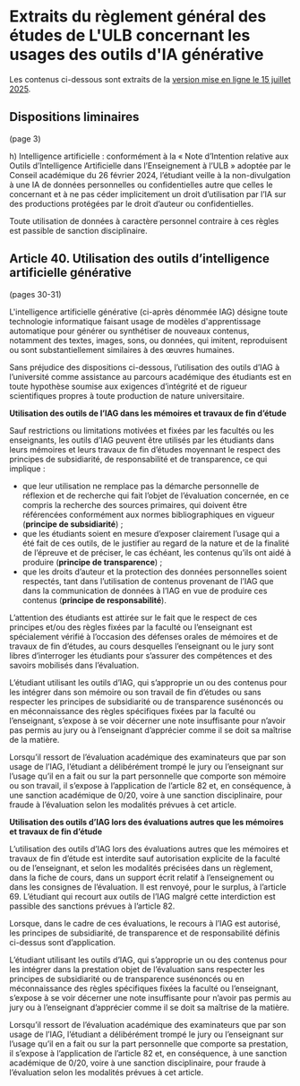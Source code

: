 
# Extraits du règlement général des études de L'ULB concernant les usages des outils d'IA générative


Les contenus ci-dessous sont extraits de la [version mise en ligne le 15 juillet 2025](https://www.ulb.be/fr/documents-officiels/reglement-general-des-etudes-2025-2026-pour-ce-qui-a-trait-aux-admissions-et-inscriptions).

## Dispositions liminaires 
(page 3)

h) Intelligence artificielle : conformément à la « Note d’Intention relative aux Outils d’Intelligence Artificielle dans l’Enseignement à l’ULB » adoptée par le Conseil académique du 26 février 2024, l’étudiant veille à la non-divulgation à une IA de données personnelles ou confidentielles autre que celles le concernant et à ne pas céder implicitement un droit d’utilisation par l’IA sur des productions protégées par le droit d’auteur ou confidentielles. 

Toute utilisation de données à caractère personnel contraire à ces règles est passible de sanction disciplinaire.

## Article 40. Utilisation des outils d’intelligence artificielle générative
(pages 30-31)

L'intelligence artificielle générative (ci-après dénommée IAG) désigne toute technologie informatique faisant usage de modèles d'apprentissage automatique pour générer ou synthétiser de nouveaux contenus, notamment des textes, images, sons, ou données, qui imitent, reproduisent ou sont substantiellement similaires à des œuvres humaines.

Sans préjudice des dispositions ci-dessous, l’utilisation des outils d’IAG à l’université comme assistance au parcours académique des étudiants est en toute hypothèse soumise aux exigences d’intégrité et de rigueur scientifiques propres à toute production de nature universitaire.


**Utilisation des outils de l’IAG dans les mémoires et travaux de fin d’étude**

Sauf restrictions ou limitations motivées et fixées par les facultés ou les enseignants, les outils d’IAG
peuvent être utilisés par les étudiants dans leurs mémoires et leurs travaux de fin d’études moyennant
le respect des principes de subsidiarité, de responsabilité et de transparence, ce qui implique :

- que leur utilisation ne remplace pas la démarche personnelle de réflexion et de recherche qui fait l’objet de l’évaluation concernée, en ce compris la recherche des sources primaires, qui doivent être référencées conformément aux normes bibliographiques en vigueur (**principe de subsidiarité**) ;
- que les étudiants soient en mesure d’exposer clairement l’usage qui a été fait de ces outils, de le justifier au regard de la nature et de la finalité de l’épreuve et de préciser, le cas échéant, les contenus qu’ils ont aidé à produire (**principe de transparence**) ;
- que les droits d’auteur et la protection des données personnelles soient respectés, tant dans l’utilisation de contenus provenant de l’IAG que dans la communication de données à l’IAG en vue de produire ces contenus (**principe de responsabilité**).

L’attention des étudiants est attirée sur le fait que le respect de ces principes et/ou des règles fixées par la faculté ou l’enseignant est spécialement vérifié à l’occasion des défenses orales de mémoires et de travaux de fin d’études, au cours desquelles l’enseignant ou le jury sont libres d’interroger les étudiants pour s’assurer des compétences et des savoirs mobilisés dans l’évaluation.

L’étudiant utilisant les outils d’IAG, qui s’approprie un ou des contenus pour les intégrer dans son mémoire ou son travail de fin d’études ou sans respecter les principes de subsidiarité ou de transparence susénoncés ou en méconnaissance des règles spécifiques fixées par la faculté ou l’enseignant, s’expose à se voir décerner une note insuffisante pour n’avoir pas permis au jury ou à l’enseignant d’apprécier comme il se doit sa maîtrise de la matière.

Lorsqu’il ressort de l’évaluation académique des examinateurs que par son usage de l’IAG, l’étudiant a délibérément trompé le jury ou l’enseignant sur l’usage qu’il en a fait ou sur la part personnelle que comporte son mémoire ou son travail, il s’expose à l’application de l’article 82 et, en conséquence, à une sanction académique de 0/20, voire à une sanction disciplinaire, pour fraude à l’évaluation selon les modalités prévues à cet article.

**Utilisation des outils d’IAG lors des évaluations autres que les mémoires et travaux de fin d’étude**

L’utilisation des outils d’IAG lors des évaluations autres que les mémoires et travaux de fin d’étude est interdite sauf autorisation explicite de la faculté ou de l’enseignant, et selon les modalités précisées dans un règlement, dans la fiche de cours, dans un support écrit relatif à l’enseignement ou dans les consignes de l’évaluation. Il est renvoyé, pour le surplus, à l’article 69. L’étudiant qui recourt aux outils de l’IAG malgré cette interdiction est passible des sanctions prévues à l’article 82.

Lorsque, dans le cadre de ces évaluations, le recours à l’IAG est autorisé, les principes de subsidiarité, de transparence et de responsabilité définis ci-dessus sont d’application.

L’étudiant utilisant les outils d’IAG, qui s’approprie un ou des contenus pour les intégrer dans la prestation objet de l’évaluation sans respecter les principes de subsidiarité ou de transparence susénoncés ou en méconnaissance des règles spécifiques fixées la faculté ou l’enseignant, s’expose à se voir décerner une note insuffisante pour n’avoir pas permis au jury ou à l’enseignant d’apprécier comme il se doit sa maîtrise de la matière.

Lorsqu’il ressort de l’évaluation académique des examinateurs que par son usage de l’IAG, l’étudiant a délibérément trompé le jury ou l’enseignant sur l’usage qu’il en a fait ou sur la part personnelle que comporte sa prestation, il s’expose à l’application de l’article 82 et, en conséquence, à une sanction académique de 0/20, voire à une sanction disciplinaire, pour fraude à l’évaluation selon les modalités prévues à cet article.



